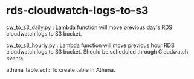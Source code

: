 # rds-cloudwatch-logs-to-s3
cw_to_s3_daily.py : Lambda function will move previous day's RDS cloudwatch logs to S3 bucket.

cw_to_s3_hourly.py : Lambda function will move previous hour RDS cloudwatch logs to S3 bucket. Should be scheduled through Cloudwatch events.

athena_table.sql : To create table in Athena.
